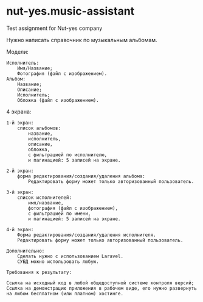 # nut-yes.music-assistant
Test assignment for Nut-yes company

Нужно написать справочник по музыкальным альбомам.

Модели:

    Исполнитель:
        Имя/Название;
        Фотография (файл с изображением).
    Альбом:
        Название;
        Описание;
        Исполнитель;
        Обложка (файл с изображением).

4 экрана:

    1-й экран: 
        список альбомов:
            название,
            исполнитель,
            описание,
            обложка,
            с фильтрацией по исполнителю,
            и пагинацией: 5 записей на экране.

    2-й экран: 
        форма редактирования/создания/удаления альбома:
            Редактировать форму может только авторизованный пользователь.

    3-й экран: 
        список исполнителей:
            имя/название,
            фотография (файл с изображением),
            с фильтрацией по имени,
            и пагинацией: 5 записей на экране.

    4-й экран: 
        Форма редактирования/создания/удаления исполнителя.
        Редактировать форму может только авторизованный пользователь.

    Дополнительно:
        Сделать нужно с использованием Laravel.
        СУБД можно использовать любую.

    Требования к результату:

    Ссылка на исходный код в любой общедоступной системе контроля версий;
    Ссылка на демонстрацию приложения в рабочем виде, его нужно развернуть на любом бесплатном (или платном) хостинге.

